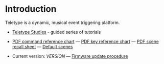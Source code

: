 # Introduction

Teletype is a dynamic, musical event triggering platform.

* [Teletype Studies](https://monome.org/docs/modular/teletype/studies-1) - guided series of tutorials
* [PDF command reference chart](https://monome.org/docs/modular/teletype/TT_commands_2.1.pdf)
&mdash; [PDF key reference chart](https://monome.org/docs/modular/teletype/TT_keys_card_1.3.pdf)
&mdash; [PDF scene recall sheet](https://monome.org/docs/modular/teletype/TT_scene_RECALL_sheet.pdf)
&mdash; [Default scenes](http://monome.org/docs/modular/teletype/scenes-1.0/)

* Current version: _VERSION_
&mdash; [Firmware update procedure](https://monome.org/docs/modular/update/)

